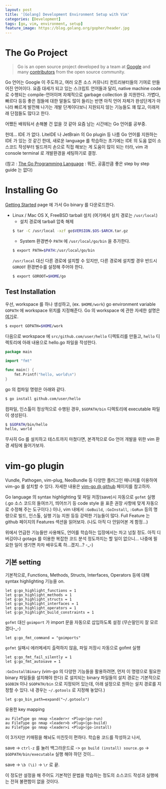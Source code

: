 ```yaml
---
layout: post
title: '[Golang] Development Environment Setup with Vim'
categories: [Development]
tags: [go, vim, environment, setup]
feature_image: https://blog.golang.org/gopher/header.jpg
---
```

<!-- more -->
# The Go Project

> Go is an open source project developed by a team at [Google](https://www.google.com) and many [contributors](https://golang.org/CONTRIBUTORS) from the open source community.

Go 언어는 Google 이 주도하고, 여러 오픈 소스 커뮤니티 컨트리뷰터들의 기여로 만들어진 언어이다. 요즘 대세가 되고 있는 스크립트 언어들과 달리, native machine code 로 수행되는 compile-언어이며 자체적으로 garbage collection 을 지원한다. 가볍다, 빠르다 등등 좋은 점들에 대한 말들도 많이 들리는 반면 아직 언어 자체가 완성단계가 아니라 빠르게 발전해 나가는 개발 단계이다보니 지원되지 않는 기능들도 꽤 많고, 이래저래 단점들도 많다고 한다.

어쨌든 배워둬서 손해볼 건 없을 것 같아 요즘 남는 시간에는 Go 언어를 공부중.

헌데... IDE 가 없다. LiteIDE 나 JetBrain 의 Go plugin 등 나름 Go 언어를 지원하는 IDE 가 있는 것 같긴 한데, 새로운 language 를 학습하는 초기에는 IDE 의 도움 없이 소스코드 작성부터 빌드까지 손으로 직접 해보는 게 도움이 많이 되는 터라, vim 과 console terminal 로 개발환경을 세팅하기로 결정.

(참고 : [The Go Programming Language](https://golang.org/) : 뭐든, 공홈만큼 좋은 step by step guide 는 없다)

# Installing Go

[Getting Started](https://golang.org/doc/install) page 에 가서 Go binary 를 다운로드한다.

- Linux / Mac OS X, FreeBSD tarball 설치 (여기에서 설치 경로는 `/usr/local`)
  - 설치 경로에 tarball 압축 해제
  ```bash
  $ tar -C /usr/local -xzf go$VERSION.$OS-$ARCH.tar.gz
  ```
  - System 환경변수 `PATH` 에 `/usr/local/go/bin` 을 추가한다.
  ```bash
  $ export PATH=$PATH:/usr/local/go/bin
  ```
  `/usr/local` 대신 다른 경로에 설치할 수 있지만, 다른 경로에 설치할 경우 반드시 `GOROOT` 환경변수를 설정해 주어야 한다.
  ```bash
  $ export GOROOT=$HOME/go
  ```
  
## Test Installation

우선, workspace 를 하나 생성하고, (ex. `$HOME/work`) go environment variable ```GOPATH``` 에 workspace 위치를 지정해준다. Go 의 workspace 에 관한 자세한 설명은 [여기](https://golang.org/doc/code.html#Workspaces)로.
```bash
$ export GOPATH=$HOME/work
```
다음으로 workspace 에 `src/github.com/user/hello` 디렉토리를 만들고, `hello` 디렉토리에 아래 내용으로 hello.go 파일을 작성한다.
```go
package main

import "fmt"

func main() {
    fmt.Printf("hello, world\n")
}
```
go 의 컴파일 명령은 아래와 같다.
```bash
$ go install github.com/user/hello
```
컴파일, 인스톨이 정상적으로 수행된 경우, `$GOPATH/bin` 디렉토리에 executable 파일이 생성된다.
```bash
$ $GOPATH/bin/hello
hello, world
```
무사히 Go 를 설치하고 테스트까지 마쳤다면, 본격적으로 Go 언어 개발을 위한 vim 환경 세팅에 들어가보자.

# vim-go plugin

Vundle, Pathogen, vim-plug, NeoBundle 등 다양한 플러그인 매니저를 이용하여 vim-go 를 설치할 수 있다. 자세한 내용은 [vim-go @ github](https://github.com/faith/vim-go) 페이지를 참고하자.

Go language 의 syntax highlighting 및 파일 저장(save)시 자동으로 `gofmt` 실행 (.go 소스 코드의 들여쓰기, 띄어쓰기 등 code style 을 표준 권장 사항에 맞게 자동으로 수정해 주는 도구이다.) 이나, vim 내에서 `:GoBuild`, `:GoInstall`, `:GoRun` 등의 명령으로 빌드, 인스톨, 실행 기능 지원 등등 강력한 기능들이 많다. Full Feature 는 github 페이지의 Features 섹션을 읽어보자. (나도 아직 다 안읽어본 게 함정...)

위에서 언급한 기능들만 사용해도, 언어를 학습하는 입장에서는 차고 넘칠 정도. 아직 디버깅이나 gotags 를 이용한 복잡한 코드 분석 정도까지는 할 일이 없으니... 나중에 필요한 일이 생기면 차차 배우도록 하...겠지...? -_-)

## 기본 setting

기본적으로, Functions, Methods, Structs, Interfaces, Operators 등에 대해 syntax highlighting 기능을 on.
```vim
let g:go_highlight_functions = 1
let g:go_highlight_methods = 1
let g:go_highlight_structs = 1
let g:go_highlight_interfaces = 1
let g:go_highlight_operators = 1
let g:go_highlight_build_constraints = 1
```
`gofmt` 대신 `goimport` 가 import 문을 자동으로 삽입하도록 설정 (무슨말인지 잘 모르겠다-_-)
```vim
let g:go_fmt_command = "goimports"
```
`gofmt` 실패시 에러메세지 출력하지 않음, 파일 저장시 자동으로 gofmt 실행
```vim
let g:go_fmt_fail_silently = 1
let g:go_fmt_autosave = 1
```
`:GoInstallBinary` (vim-go 의 다양한 기능들을 활용하려면, 먼저 이 명령으로 필요한 binary 파일들을 설치해야 한다) 로 설치되는 binary 파일들의 설치 경로는 기본적으로 `$GOBIN` 이나 `$GOPATH/bin` 으로 지정되어 있는데, 아래 설정으로 원하는 설치 경로를 지정할 수 있다. 내 경우는 `~/.gotools` 로 지정해 놓았다.)
```vim
let g:go_bin_path=expand("~/.gotools")
```
유용한 key mapping
```vim
au FileType go nmap <leader>r <Plug>(go-run)
au FileType go nmap <leader>b <Plug>(go-build)
au FileType go nmap <leader>i <Plug>(go-install)
```
이 3가지만 키매핑을 해놔도 미친듯이 편하다. 학습용 코드를 작성하고 나서,

save -> `ctrl-z` 를 눌러 백그라운드로 -> `go build (install) source.go` -> `$GOPATH/bin/executable` 실행 해야 하던 것이...

save -> `\b (\i)` -> `\r` 로 끝.


이 정도만 설정을 해 주어도 기본적인 문법을 학습하는 정도의 소스코드 작성과 실행에는 전혀 불편함이 없을 것이다.
